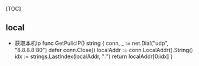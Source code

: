 [TOC]
## local
+ 获取本机Ip
func GetPulicIP() string {
	conn, _ := net.Dial("udp", "8.8.8.8:80")
	defer conn.Close()
	localAddr := conn.LocalAddr().String()
	idx := strings.LastIndex(localAddr, ":")
	return localAddr[0:idx]
}

